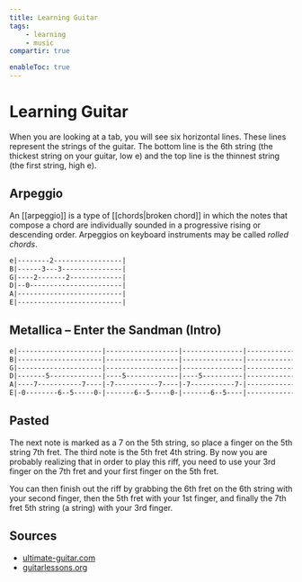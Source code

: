 ```yaml
---
title: Learning Guitar
tags:
    - learning
    - music
compartir: true

enableToc: true
---
```

# Learning Guitar

When you are looking at a tab, you will see six horizontal lines. These lines represent the strings of the guitar. The bottom line is the 6th string (the thickest string on your guitar, low e) and the top line is the thinnest string (the first string, high e).

## Arpeggio

An [[arpeggio]] is a type of [[chords|broken chord]] in which the notes that compose a chord are individually sounded in a progressive rising or descending order. Arpeggios on keyboard instruments may be called _rolled chords_.

```md
e|--------2-----------------|
B|------3---3---------------|
G|----2-------2-------------|
D|--0-----------------------|
A|--------------------------|
E|--------------------------|
```

## Metallica – Enter the Sandman (Intro)

```md
e|---------------------|------------------|---------------|--------------------|
B|---------------------|------------------|---------------|--------------------|
G|---------------------|------------------|---------------|--------------------|
D|-------5-------------|----5-------------|----5----------|--------------------|
A|----7-----------7----|-7-----------7----|-7-----------7-|--------------------|
E|-0--------6--5-----0-|-------6--5-----0-|-------6--5----|--------------------|
```

## Pasted

The next note is marked as a 7 on the 5th string, so place a finger on the 5th string 7th fret. The third note is the 5th fret 4th string. By now you are probably realizing that in order to play this riff, you need to use your 3rd finger on the 7th fret and your first finger on the 5th fret.

You can then finish out the riff by grabbing the 6th fret on the 6th string with your second finger, then the 5th fret with your 1st finger, and finally the 7th fret 5th string (a string) with your 3rd finger.

## Sources

- [ultimate-guitar.com](https://tabs.ultimate-guitar.com/tab/metallica/enter-sandman-tabs-8595)
- [guitarlessons.org](https://www.guitarlessons.org/lessons/read-guitar-tabs/)
